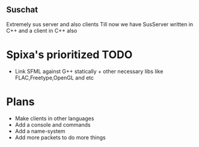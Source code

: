 ## Suschat
 Extremely sus server and also clients
 Till now we have SusServer written in C++ and a client in C++ also

# Spixa's prioritized TODO 
- Link SFML against G++ statically + other necessary libs like FLAC,Freetype,OpenGL and etc

 # Plans
 - Make clients in other languages
 - Add a console and commands
 - Add a name-system
 - Add more packets to do more things
